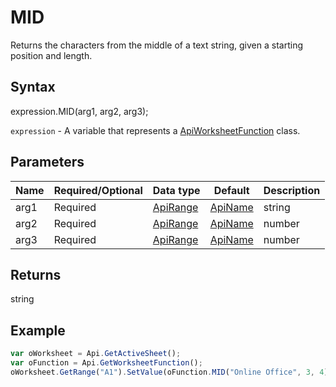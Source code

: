 # MID

Returns the characters from the middle of a text string, given a starting position and length.

## Syntax

expression.MID(arg1, arg2, arg3);

`expression` - A variable that represents a [ApiWorksheetFunction](../ApiWorksheetFunction.md) class.

## Parameters

| **Name** | **Required/Optional** | **Data type** | **Default** | **Description** |
| ------------- | ------------- | ------------- | ------------- | ------------- |
| arg1 | Required | [ApiRange](../../ApiRange/ApiRange.md) | [ApiName](../../ApiName/ApiName.md) | string |  | The text string from which to extract the characters. |
| arg2 | Required | [ApiRange](../../ApiRange/ApiRange.md) | [ApiName](../../ApiName/ApiName.md) | number |  | The position of the first character to extract. The first text character is 1. |
| arg3 | Required | [ApiRange](../../ApiRange/ApiRange.md) | [ApiName](../../ApiName/ApiName.md) | number |  | A number of the characters to extract. |

## Returns

string

## Example



```javascript
var oWorksheet = Api.GetActiveSheet();
var oFunction = Api.GetWorksheetFunction();
oWorksheet.GetRange("A1").SetValue(oFunction.MID("Online Office", 3, 4));
```
